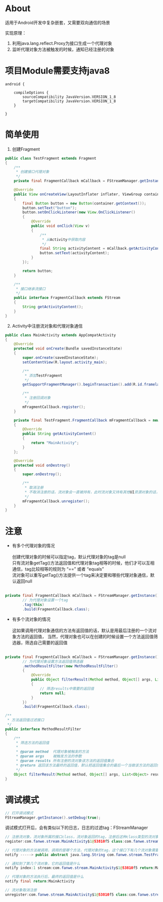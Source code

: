 # About
适用于Android开发中复杂嵌套，又需要双向通信的场景<br>

实现原理：<br>
1. 利用java.lang.reflect.Proxy为接口生成一个代理对象
2. 监听代理对象方法被触发的时候，通知已经注册的对象

# 项目Module需要支持java8
```
android {

    compileOptions {
        sourceCompatibility JavaVersion.VERSION_1_8
        targetCompatibility JavaVersion.VERSION_1_8
    }

}
```

# 简单使用
1. 创建Fragment
```java
public class TestFragment extends Fragment
{
    /**
     * 创建接口代理对象
     */
    private final FragmentCallback mCallback = FStreamManager.getInstance().newProxyBuilder().build(FragmentCallback.class);

    @Override
    public View onCreateView(LayoutInflater inflater, ViewGroup container, Bundle savedInstanceState)
    {
        final Button button = new Button(container.getContext());
        button.setText("button");
        button.setOnClickListener(new View.OnClickListener()
        {
            @Override
            public void onClick(View v)
            {
                /**
                 * 从Activity中获取内容
                 */
                final String activityContent = mCallback.getActivityContent();
                button.setText(activityContent);
            }
        });

        return button;
    }

    /**
     * 接口继承流接口
     */
    public interface FragmentCallback extends FStream
    {
        String getActivityContent();
    }
}
```

2. Activity中注册流对象和代理对象通信
```java
public class MainActivity extends AppCompatActivity
{
    @Override
    protected void onCreate(Bundle savedInstanceState)
    {
        super.onCreate(savedInstanceState);
        setContentView(R.layout.activity_main);

        /**
         * 添加TestFragment
         */
        getSupportFragmentManager().beginTransaction().add(R.id.framelayout, new TestFragment()).commit();

        /**
         * 注册回调对象
         */
        mFragmentCallback.register();
    }

    private final TestFragment.FragmentCallback mFragmentCallback = new TestFragment.FragmentCallback()
    {
        @Override
        public String getActivityContent()
        {
            return "MainActivity";
        }
    };

    @Override
    protected void onDestroy()
    {
        super.onDestroy();

        /**
         * 取消注册
         * 不取消注册的话，流对象会一直被持有，此时流对象又持有其他UI资源对象的话，会内存泄漏
         */
        mFragmentCallback.unregister();
    }
}
```

# 注意
* 有多个代理对象的情况 <br> <br>
创建代理对象的时候可以指定tag，默认代理对象的tag是null<br>
只有流对象getTag()方法返回值和代理对象tag相等的时候，他们才可以互相通信，tag比较相等的规则为 “==” 或者 “equals”<br>
流对象可以重写getTag()方法提供一个tag来决定要和哪些代理对象通信，默认返回null <br> <br>

```java
private final FragmentCallback mCallback = FStreamManager.getInstance().newProxyBuilder()
        // 为代理对象设置一个tag
        .tag(this)
        .build(FragmentCallback.class);
```

* 有多个流对象的情况 <br> <br>
这如果调用代理对象通信的方法有返回值的话，默认是用最后注册的一个流对象方法的返回值，
当然，代理对象也可以在创建的时候设置一个方法返回值筛选器，筛选自己需要的返回值 <br> <br>

```java
private final FragmentCallback mCallback = FStreamManager.getInstance().newProxyBuilder()
        // 为代理对象设置方法返回值筛选器
        .methodResultFilter(new MethodResultFilter()
        {
            @Override
            public Object filterResult(Method method, Object[] args, List<Object> results)
            {
                // 筛选results中需要的返回值
                return null;
            }
        })
        .build(FragmentCallback.class);
```

```java
/**
 * 方法返回值过滤接口
 */
public interface MethodResultFilter
{
    /**
     * 筛选方法的返回值
     *
     * @param method  代理对象被触发的方法
     * @param args    被触发方法的参数
     * @param results 所有注册的流对象该方法的返回值集合
     * @return 返回该方法最终的返回值，默认把返回值集合的最后一个当做该方法的返回值
     */
    Object filterResult(Method method, Object[] args, List<Object> results);
}
```

# 调试模式
```java
// 打开调试模式
FStreamManager.getInstance().setDebug(true);
```

调试模式打开后，会有类似以下的日志，日志的过滤tag：FStreamManager

```java
// 注册流对象，流对象所属的接口class，流对象返回的tag，注册后这种class类型的流对象有几个
register:com.fanwe.stream.MainActivity$1@53810f5 class:com.fanwe.stream.TestFragment$FragmentCallback tag:null count:1

// 代理对象的方法被调用，调用的是哪个方法，代理对象的tag，这个接口下有几个流对象需要通知
notify -----> public abstract java.lang.String com.fanwe.stream.TestFragment$FragmentCallback.getActivityContent()  tag:null count:1

// 通知到了第几个流对象，它的返回值是什么
notify index:1 stream:com.fanwe.stream.MainActivity$1@53810f5 return:MainActivity

// 代理对象的方法执行后，最终的返回值是什么
notify final return:MainActivity

// 流对象取消注册
unregister:com.fanwe.stream.MainActivity$1@53810f5 class:com.fanwe.stream.TestFragment$FragmentCallback tag:null count:0

```
